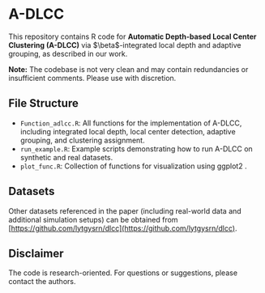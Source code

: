 
# A-DLCC

This repository contains R code for **Automatic Depth-based Local Center Clustering (A-DLCC)** via \$\beta\$-integrated local depth and adaptive grouping, as described in our work.

**Note:**
The codebase is not very clean and may contain redundancies or insufficient comments. Please use with discretion.

## File Structure

* `Function_adlcc.R`:
  All functions for the implementation of A-DLCC, including integrated local depth, local center detection, adaptive grouping, and clustering assignment.
* `run_example.R`:
  Example scripts demonstrating how to run A-DLCC on synthetic and real datasets.
* `plot_func.R`:
  Collection of functions for visualization using ggplot2 .

## Datasets

Other datasets referenced in the paper (including real-world data and additional simulation setups) can be obtained from [https://github.com/lytgysrn/dlcc](https://github.com/lytgysrn/dlcc).

## Disclaimer

The code is research-oriented. For questions or suggestions, please contact the authors.

